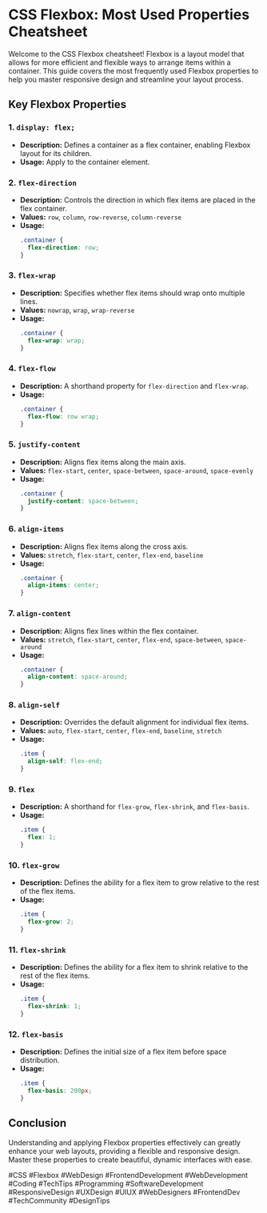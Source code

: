 
# CSS Flexbox: Most Used Properties Cheatsheet

Welcome to the CSS Flexbox cheatsheet! Flexbox is a layout model that allows for more efficient and flexible ways to arrange items within a container. This guide covers the most frequently used Flexbox properties to help you master responsive design and streamline your layout process.

## Key Flexbox Properties

### 1. `display: flex;`
- **Description:** Defines a container as a flex container, enabling Flexbox layout for its children.
- **Usage:** Apply to the container element.

### 2. `flex-direction`
- **Description:** Controls the direction in which flex items are placed in the flex container.
- **Values:** `row`, `column`, `row-reverse`, `column-reverse`
- **Usage:** 
  ```css
  .container {
    flex-direction: row;
  }
  ```

### 3. `flex-wrap`
- **Description:** Specifies whether flex items should wrap onto multiple lines.
- **Values:** `nowrap`, `wrap`, `wrap-reverse`
- **Usage:**
  ```css
  .container {
    flex-wrap: wrap;
  }
  ```

### 4. `flex-flow`
- **Description:** A shorthand property for `flex-direction` and `flex-wrap`.
- **Usage:**
  ```css
  .container {
    flex-flow: row wrap;
  }
  ```

### 5. `justify-content`
- **Description:** Aligns flex items along the main axis.
- **Values:** `flex-start`, `center`, `space-between`, `space-around`, `space-evenly`
- **Usage:**
  ```css
  .container {
    justify-content: space-between;
  }
  ```

### 6. `align-items`
- **Description:** Aligns flex items along the cross axis.
- **Values:** `stretch`, `flex-start`, `center`, `flex-end`, `baseline`
- **Usage:**
  ```css
  .container {
    align-items: center;
  }
  ```

### 7. `align-content`
- **Description:** Aligns flex lines within the flex container.
- **Values:** `stretch`, `flex-start`, `center`, `flex-end`, `space-between`, `space-around`
- **Usage:**
  ```css
  .container {
    align-content: space-around;
  }
  ```

### 8. `align-self`
- **Description:** Overrides the default alignment for individual flex items.
- **Values:** `auto`, `flex-start`, `center`, `flex-end`, `baseline`, `stretch`
- **Usage:**
  ```css
  .item {
    align-self: flex-end;
  }
  ```

### 9. `flex`
- **Description:** A shorthand for `flex-grow`, `flex-shrink`, and `flex-basis`.
- **Usage:**
  ```css
  .item {
    flex: 1;
  }
  ```

### 10. `flex-grow`
- **Description:** Defines the ability for a flex item to grow relative to the rest of the flex items.
- **Usage:**
  ```css
  .item {
    flex-grow: 2;
  }
  ```

### 11. `flex-shrink`
- **Description:** Defines the ability for a flex item to shrink relative to the rest of the flex items.
- **Usage:**
  ```css
  .item {
    flex-shrink: 1;
  }
  ```

### 12. `flex-basis`
- **Description:** Defines the initial size of a flex item before space distribution.
- **Usage:**
  ```css
  .item {
    flex-basis: 200px;
  }
  ```

## Conclusion

Understanding and applying Flexbox properties effectively can greatly enhance your web layouts, providing a flexible and responsive design. Master these properties to create beautiful, dynamic interfaces with ease.

#CSS #Flexbox #WebDesign #FrontendDevelopment #WebDevelopment #Coding #TechTips #Programming #SoftwareDevelopment #ResponsiveDesign #UXDesign #UIUX #WebDesigners #FrontendDev #TechCommunity #DesignTips
